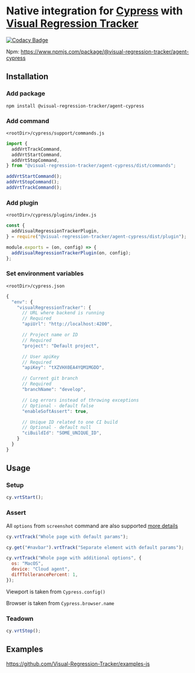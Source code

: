 # Native integration for [Cypress](https://www.cypress.io/) with [Visual Regression Tracker](https://github.com/Visual-Regression-Tracker/Visual-Regression-Tracker)

[![Codacy Badge](https://app.codacy.com/project/badge/Grade/4ebb8d37b8f943548e992a7d063ac998)](https://www.codacy.com/gh/Visual-Regression-Tracker/agent-cypress?utm_source=github.com&utm_medium=referral&utm_content=Visual-Regression-Tracker/agent-cypress&utm_campaign=Badge_Grade)

Npm: https://www.npmjs.com/package/@visual-regression-tracker/agent-cypress

## Installation

### Add package

`npm install @visual-regression-tracker/agent-cypress`

### Add command

`<rootDir>/cypress/support/commands.js`

```js
import {
  addVrtTrackCommand,
  addVrtStartCommand,
  addVrtStopCommand,
} from "@visual-regression-tracker/agent-cypress/dist/commands";

addVrtStartCommand();
addVrtStopCommand();
addVrtTrackCommand();
```

### Add plugin

`<rootDir>/cypress/plugins/index.js`

```js
const {
  addVisualRegressionTrackerPlugin,
} = require("@visual-regression-tracker/agent-cypress/dist/plugin");

module.exports = (on, config) => {
  addVisualRegressionTrackerPlugin(on, config);
};
```

### Set environment variables

`<rootDir>/cypress.json`

```js
{
  "env": {
    "visualRegressionTracker": {
      // URL where backend is running
      // Required
      "apiUrl": "http://localhost:4200",

      // Project name or ID
      // Required
      "project": "Default project",

      // User apiKey
      // Required
      "apiKey": "tXZVHX0EA4YQM1MGDD",

      // Current git branch
      // Required
      "branchName": "develop",

      // Log errors instead of throwing exceptions
      // Optional - default false
      "enableSoftAssert": true,

      // Unique ID related to one CI build
      // Optional - default null
      "ciBuildId": "SOME_UNIQUE_ID",
    }
  }
}
```

## Usage

### Setup

```js
cy.vrtStart();
```

### Assert

All `options` from `screenshot` command are also supported [more details](https://docs.cypress.io/api/commands/screenshot.html#Arguments)

```js
cy.vrtTrack("Whole page with default params");

cy.get("#navbar").vrtTrack("Separate element with default params");

cy.vrtTrack("Whole page with additional options", {
  os: "MacOS",
  device: "Cloud agent",
  diffTollerancePercent: 1,
});
```

Viewport is taken from `Cypress.config()`

Browser is taken from `Cypress.browser.name`

### Teadown

```js
cy.vrtStop();
```

## Examples

https://github.com/Visual-Regression-Tracker/examples-js
